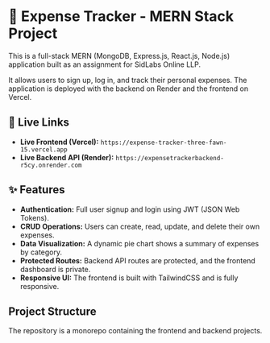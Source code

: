 # 💸 Expense Tracker - MERN Stack Project

This is a full-stack MERN (MongoDB, Express.js, React.js, Node.js) application built as an assignment for SidLabs Online LLP.

It allows users to sign up, log in, and track their personal expenses. The application is deployed with the backend on Render and the frontend on Vercel.

## 🚀 Live Links

* **Live Frontend (Vercel):** `https://expense-tracker-three-fawn-15.vercel.app`
* **Live Backend API (Render):** `https://expensetrackerbackend-r5cy.onrender.com`

## ✨ Features

* **Authentication:** Full user signup and login using JWT (JSON Web Tokens).
* **CRUD Operations:** Users can create, read, update, and delete their own expenses.
* **Data Visualization:** A dynamic pie chart shows a summary of expenses by category.
* **Protected Routes:** Backend API routes are protected, and the frontend dashboard is private.
* **Responsive UI:** The frontend is built with TailwindCSS and is fully responsive.

## Project Structure

The repository is a monorepo containing the frontend and backend projects.
